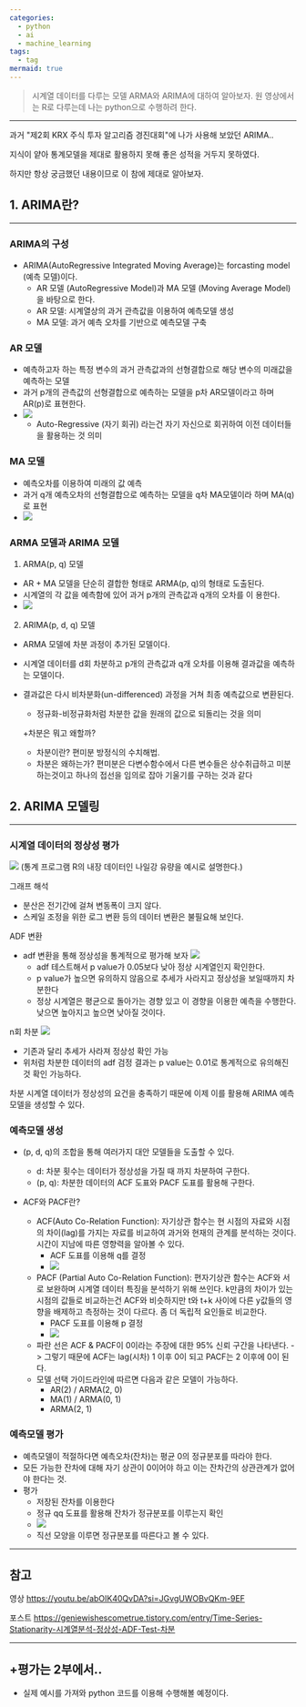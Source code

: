 ```yaml
---
categories:
  - python
  - ai
  - machine_learning
tags:
  - tag
mermaid: true
---
```

> 시계열 데이터를 다루는 모델 ARMA와 ARIMA에 대하여 알아보자. 원 영상에서는 R로 다루는데 나는 python으로 수행하려 한다.
---

과거 "제2회 KRX 주식 투자 알고리즘 경진대회"에 나가 사용해 보았던 ARIMA..

지식이 얕아 통계모델을 제대로 활용하지 못해 좋은 성적을 거두지 못하였다.

하지만 항상 궁금했던 내용이므로  이 참에 제대로 알아보자.


## 1. ARIMA란?

---

### ARIMA의 구성
- ARIMA(AutoRegressive Integrated Moving Average)는 forcasting model (예측 모델)이다.
	- AR 모델 (AutoRegressive Model)과 MA 모델 (Moving Average Model)을 바탕으로 한다.
	- AR 모델: 시계열상의 과거 관측값을 이용하여 예측모델 생성
	- MA 모델: 과거 예측 오차를 기반으로 예측모델 구축
### AR 모델
- 예측하고자 하는 특정 변수의 과거 관측값과의 선형결합으로 해당 변수의 미래값을 예측하는 모델
- 과거 p개의 관측값의 선형결합으로 예측하는 모델을 p차 AR모델이라고 하며 AR(p)로 표현한다.
- ![](https://i.imgur.com/SUaHZRx.png)
	- Auto-Regressive (자기 회귀) 라는건 자기 자신으로 회귀하여 이전 데이터들을 활용하는 것 의미

### MA 모델
- 예측오차를 이용하여 미래의 값 예측
- 과거 q개 예측오차의 선형결합으로 예측하는 모델을 q차 MA모델이라 하며 MA(q)로 표현
- ![](https://i.imgur.com/TADZ8KR.png)

### ARMA 모델과 ARIMA 모델
1. ARMA(p, q) 모델
- AR + MA 모델을 단순히 결합한 형태로 ARMA(p, q)의 형태로 도출된다.
- 시계열의 각 값을 예측함에 있어 과거 p개의 관측값과 q개의 오차를 이 용한다.
- ![](https://i.imgur.com/6NmTgb6.png)

2. ARIMA(p, d, q) 모델
- ARMA 모델에 차분 과정이 추가된 모델이다.
- 시계열 데이터를 d회 차분하고 p개의 관측값과 q개 오차를 이용해 결과값을 예측하는 모델이다.
- 결과값은 다시 비차분화(un-differenced) 과정을 거쳐 최종 예측값으로 변환된다.
	- 정규화-비정규화처럼 차분한 값을 원래의 값으로 되돌리는 것을 의미

	+차분은 뭐고 왜할까?
	- 차분이란? 편미분 방정식의 수치해법. 
	- 차분은 왜하는가? 편미분은 다변수함수에서 다른 변수들은 상수취급하고 미분하는것이고 하나의 접선을 임의로 잡아 기울기를 구하는 것과 같다

## 2.  ARIMA 모델링

---

### 시계열 데이터의 정상성 평가

![](https://i.imgur.com/l1ucZ4d.png)
(통계 프로그램 R의 내장 데이터인 나일강 유량을 예시로 설명한다.)

그래프 해석
- 분산은 전기간에 걸쳐 변동폭이 크지 않다.
- 스케일 조정을 위한 로그 변환 등의 데이터 변환은 불필요해 보인다.

ADF 변환
- adf 변환을 통해 정상성을 통계적으로 평가해 보자
	![](https://i.imgur.com/WQqVKKM.png)
	-  adf 테스트해서 p value가 0.05보다 낮아 정상 시계열인지 확인한다.
	- p value가 높으면 유의하지 않음으로 추세가 사라지고 정상성을 보일때까지 차분한다
	- 정상 시계열은 평균으로 돌아가는 경향 있고 이 경향을 이용한 예측을 수행한다. 낮으면 높아지고 높으면 낮아질 것이다.

n회 차분
![](https://i.imgur.com/42053qC.png)
- 기존과 달리 추세가 사라져 정상성 확인 가능
- 위처럼 차분한 데이터의 adf 검정 결과는 p value는 0.01로 통계적으로 유의해진 것 확인 가능하다.

차분 시계열 데이터가 정상성의 요건을 충족하기 때문에 이제 이를 활용해 ARIMA 예측 모델을 생성할 수 있다.

### 예측모델 생성
- (p, d, q)의 조합을 통해 여러가지 대안 모델들을 도출할 수 있다.
	- d: 차분 횟수는 데이터가 정상성을 가질 때 까지 차분하여 구한다.
	- (p, q): 차분한 데이터의 ACF 도표와 PACF 도표를 활용해 구한다.

- ACF와 PACF란?
	- ACF(Auto Co-Relation Function): 자기상관 함수는 현 시점의 자료와 시점의 차이(lag)를 가지는 자료를 비교하여 과거와 현재의 관계를 분석하는 것이다. 시간이 지남에 따른 영향력을 알아볼 수 있다.
		- ACF 도표를 이용해 q를 결정
		-  ![](https://i.imgur.com/42fvN8p.png)
	- PACF (Partial Auto Co-Relation Function): 편자기상관 함수는 ACF와 서로 보완하며 시계열 데이터 특징을 분석하기 위해 쓰인다. k만큼의 차이가 있는 시점의 값들로 비교하는건 ACF와 비슷하지만 t와 t+k 사이에 다른 y값들의 영향을 배제하고 측정하는 것이 다르다. 좀 더 독립적 요인들로 비교한다.
		- PACF 도표를 이용해 p 결정
		- ![](https://i.imgur.com/O9PEZLJ.png)
	- 파란 선은 ACF & PACF이 0이라는 주장에 대한 95% 신뢰 구간을 나타낸다.
		-> 그렇기 때문에 ACF는 lag(시차) 1 이후 0이 되고 PACF는 2 이후에 0이 된다.
	- 모델 선택 가이드라인에 따르면 다음과 같은 모델이 가능하다.
		- AR(2) / ARMA(2, 0)
		- MA(1) / ARMA(0, 1)
		- ARMA(2, 1) 

### 예측모델 평가
- 예측모델이 적절하다면 예측오차(잔차)는 평균 0의 정규분포를 따라야 한다.
- 모든 가능한 잔차에 대해 자기 상관이 0이어야 하고 이는 잔차간의 상관관계가 없어야 한다는 것.
- 평가
	- 저장된 잔차를 이용한다
	- 정규 qq 도표를 활용해 잔차가 정규분포를 이루는지 확인
	- ![](https://i.imgur.com/rI3Ur6V.png)
	- 직선 모양을 이루면 정규분포를 따른다고 볼 수 있다.

---

## 참고 

영상
https://youtu.be/abOIK40QvDA?si=JGvgUWOBvQKm-9EF

포스트
https://geniewishescometrue.tistory.com/entry/Time-Series-Stationarity-시계열분석-정상성-ADF-Test-차분

---

## +평가는 2부에서..
- 실제 예시를 가져와 python 코드를 이용해 수행해볼 예정이다.